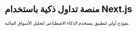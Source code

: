 # منصة تداول ذكية باستخدام Next.js
نموذج أولي لتطبيق يستخدم الذكاء الاصطناعي لتحليل الأسواق المالية.
